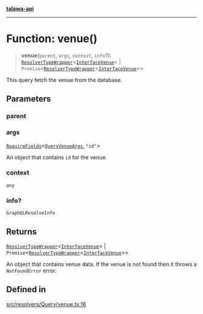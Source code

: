 [**talawa-api**](../../../../README.md)

***

# Function: venue()

> **venue**(`parent`, `args`, `context`, `info`?): [`ResolverTypeWrapper`](../../../../types/generatedGraphQLTypes/type-aliases/ResolverTypeWrapper.md)\<[`InterfaceVenue`](../../../../models/Venue/interfaces/InterfaceVenue.md)\> \| `Promise`\<[`ResolverTypeWrapper`](../../../../types/generatedGraphQLTypes/type-aliases/ResolverTypeWrapper.md)\<[`InterfaceVenue`](../../../../models/Venue/interfaces/InterfaceVenue.md)\>\>

This query fetch the venue from the database.

## Parameters

### parent

### args

[`RequireFields`](../../../../types/generatedGraphQLTypes/type-aliases/RequireFields.md)\<[`QueryVenueArgs`](../../../../types/generatedGraphQLTypes/type-aliases/QueryVenueArgs.md), `"id"`\>

An object that contains `id` for the venue.

### context

`any`

### info?

`GraphQLResolveInfo`

## Returns

[`ResolverTypeWrapper`](../../../../types/generatedGraphQLTypes/type-aliases/ResolverTypeWrapper.md)\<[`InterfaceVenue`](../../../../models/Venue/interfaces/InterfaceVenue.md)\> \| `Promise`\<[`ResolverTypeWrapper`](../../../../types/generatedGraphQLTypes/type-aliases/ResolverTypeWrapper.md)\<[`InterfaceVenue`](../../../../models/Venue/interfaces/InterfaceVenue.md)\>\>

An object that contains venue data. If the venue is not found then it throws a `NotFoundError` error.

## Defined in

[src/resolvers/Query/venue.ts:16](https://github.com/Suyash878/talawa-api/blob/095e6964ce2a06c1c30d1acf81b6162203f1db91/src/resolvers/Query/venue.ts#L16)
